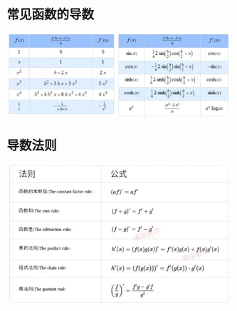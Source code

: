 # 常见函数的导数
![](../../photo/Pasted%20image%2020240325155013.png)

# 导数法则
![](../../photo/Pasted%20image%2020240325155057.png)